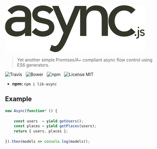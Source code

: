 ![Async](media/logo.png)

> Yet another simple Promises/A+ compliant async flow control using ES6 generators.

![Travis](http://img.shields.io/travis/Wildhoney/Async.svg?style=flat-square)
&nbsp;
![Bower](http://img.shields.io/bower/v/lib-async.svg?style=flat-square)
&nbsp;
![npm](http://img.shields.io/npm/v/lib-async.svg?style=flat-square)
&nbsp;
![License MIT](http://img.shields.io/badge/License-MIT-lightgrey.svg?style=flat-square)

 * **npm:** `npm i lib-async`

## Example

```javascript
new Async(function* () {

    const users  = yield getUsers();
    const places = yield getPlaces(users);
    return { users, places };

}).then(models => console.log(models));
```
